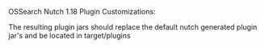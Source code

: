 OSSearch Nutch 1.18 Plugin Customizations:

The resulting plugin jars should replace the default nutch generated plugin jar's and be located in target/plugins